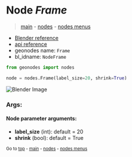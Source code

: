 # Node *Frame*

> [main](../structure.md) - [nodes](nodes.md) - [nodes menus](nodes_menus.md)

- [Blender reference](https://docs.blender.org/manual/en/latest/modeling/geometry_nodes/r.html)
- [api reference](https://docs.blender.org/api/current/bpy.types.NodeFrame.html)
- geonodes name: `Frame`
- bl_idname: `NodeFrame`

```python
from geonodes import nodes

node = nodes.Frame(label_size=20, shrink=True)
```

![Blender Image](https://docs.blender.org/manual/en/latest/_images/node-types_NodeFrame.webp)

### Args:

#### Node parameter arguments:

- **label_size** (int): default = 20
- **shrink** (bool): default = True


<sub>Go to [top](#node-Frame) - [main](../structure.md) - [nodes](nodes.md) - [nodes menus](nodes_menus.md)</sub>

